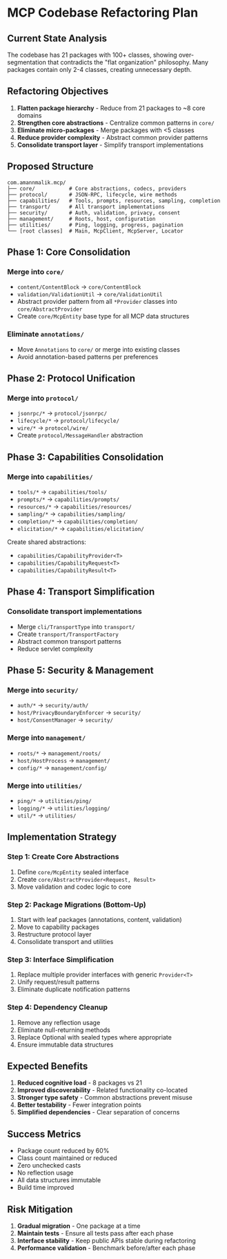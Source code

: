 # MCP Codebase Refactoring Plan

## Current State Analysis

The codebase has 21 packages with 100+ classes, showing over-segmentation that contradicts the "flat organization" philosophy. Many packages contain only 2-4 classes, creating unnecessary depth.

## Refactoring Objectives

1. **Flatten package hierarchy** - Reduce from 21 packages to ~8 core domains
2. **Strengthen core abstractions** - Centralize common patterns in `core/`
3. **Eliminate micro-packages** - Merge packages with <5 classes
4. **Reduce provider complexity** - Abstract common provider patterns
5. **Consolidate transport layer** - Simplify transport implementations

## Proposed Structure

```
com.amannmalik.mcp/
├── core/           # Core abstractions, codecs, providers
├── protocol/       # JSON-RPC, lifecycle, wire methods
├── capabilities/   # Tools, prompts, resources, sampling, completion
├── transport/      # All transport implementations
├── security/       # Auth, validation, privacy, consent
├── management/     # Roots, host, configuration
├── utilities/      # Ping, logging, progress, pagination
└── [root classes]  # Main, McpClient, McpServer, Locator
```

## Phase 1: Core Consolidation

### Merge into `core/`
- `content/ContentBlock` → `core/ContentBlock`
- `validation/ValidationUtil` → `core/ValidationUtil`
- Abstract provider pattern from all `*Provider` classes into `core/AbstractProvider`
- Create `core/McpEntity` base type for all MCP data structures

### Eliminate `annotations/`
- Move `Annotations` to `core/` or merge into existing classes
- Avoid annotation-based patterns per preferences

## Phase 2: Protocol Unification

### Merge into `protocol/`
- `jsonrpc/*` → `protocol/jsonrpc/`
- `lifecycle/*` → `protocol/lifecycle/`
- `wire/*` → `protocol/wire/`
- Create `protocol/MessageHandler` abstraction

## Phase 3: Capabilities Consolidation

### Merge into `capabilities/`
- `tools/*` → `capabilities/tools/`
- `prompts/*` → `capabilities/prompts/`
- `resources/*` → `capabilities/resources/`
- `sampling/*` → `capabilities/sampling/`
- `completion/*` → `capabilities/completion/`
- `elicitation/*` → `capabilities/elicitation/`

Create shared abstractions:
- `capabilities/CapabilityProvider<T>`
- `capabilities/CapabilityRequest<T>`
- `capabilities/CapabilityResult<T>`

## Phase 4: Transport Simplification

### Consolidate transport implementations
- Merge `cli/TransportType` into `transport/`
- Create `transport/TransportFactory`
- Abstract common transport patterns
- Reduce servlet complexity

## Phase 5: Security & Management

### Merge into `security/`
- `auth/*` → `security/auth/`
- `host/PrivacyBoundaryEnforcer` → `security/`
- `host/ConsentManager` → `security/`

### Merge into `management/`
- `roots/*` → `management/roots/`
- `host/HostProcess` → `management/`
- `config/*` → `management/config/`

### Merge into `utilities/`
- `ping/*` → `utilities/ping/`
- `logging/*` → `utilities/logging/`
- `util/*` → `utilities/`

## Implementation Strategy

### Step 1: Create Core Abstractions
1. Define `core/McpEntity` sealed interface
2. Create `core/AbstractProvider<Request, Result>` 
3. Move validation and codec logic to core

### Step 2: Package Migrations (Bottom-Up)
1. Start with leaf packages (annotations, content, validation)
2. Move to capability packages
3. Restructure protocol layer
4. Consolidate transport and utilities

### Step 3: Interface Simplification
1. Replace multiple provider interfaces with generic `Provider<T>`
2. Unify request/result patterns
3. Eliminate duplicate notification patterns

### Step 4: Dependency Cleanup
1. Remove any reflection usage
2. Eliminate null-returning methods
3. Replace Optional with sealed types where appropriate
4. Ensure immutable data structures

## Expected Benefits

1. **Reduced cognitive load** - 8 packages vs 21
2. **Improved discoverability** - Related functionality co-located
3. **Stronger type safety** - Common abstractions prevent misuse
4. **Better testability** - Fewer integration points
5. **Simplified dependencies** - Clear separation of concerns

## Success Metrics

- Package count reduced by 60%
- Class count maintained or reduced
- Zero unchecked casts
- No reflection usage
- All data structures immutable
- Build time improved

## Risk Mitigation

1. **Gradual migration** - One package at a time
2. **Maintain tests** - Ensure all tests pass after each phase
3. **Interface stability** - Keep public APIs stable during refactoring
4. **Performance validation** - Benchmark before/after each phase